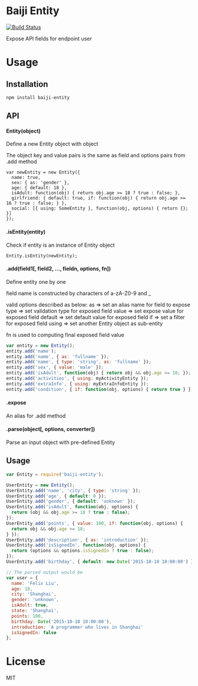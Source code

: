 Baiji Entity
============

[![Build Status](https://travis-ci.org/baijijs/entity.svg)](https://travis-ci.org/baijijs/entity)

Expose API fields for endpoint user

# Usage

## Installation

```bash
npm install baiji-entity
```

## API

#### Entity(object)
Define a new Entity object with object

The object key and value pairs is the same as field and options pairs from .add method
```
var newEntity = new Entity({
  name: true,
  sex: { as: 'gender' },
  age: { default: 18 },
  isAdult: function(obj) { return obj.age >= 18 ? true : false; },
  girlfriend: { default: true, if: function(obj) { return obj.age >= 16 ? true : false; } },
  social: [{ using: SomeEntity }, function(obj, options) { return {}; }]
});
```

#### .isEntity(entity)
Check if entity is an instance of Entity object

```
Entity.isEntity(newEntity);
```

#### .add(field1[, field2, ..., fieldn, options, fn])
Define entity one by one

field name is constructed by characters of a-zA-Z0-9 and _

valid options described as below:
  as => set an alias name for field to expose
  type => set validation type for exposed field
  value => set expose value for exposed field
  default => set default value for exposed field
  if => set a filter for exposed field
  using => set another Entity object as sub-entity

fn is used to computing final exposed field value

```javascript
var entity = new Entity();
entity.add('name');
entity.add('name', { as: 'fullname' });
entity.add('name', { type: 'string', as: 'fullname' });
entity.add('sex', { value: 'male' });
entity.add('isAdult', function(obj) { return obj && obj.age >= 18; });
entity.add('activities', { using: myActivityEntity });
entity.add('extraInfo', { using: myExtraInfoEntity });
entity.add('condition', { if: function(obj, options) { return true } });
```

#### .expose
An alias for .add method

#### .parse(object[, options, converter])
Parse an input object with pre-defined Entity

## Usage
```javascript
var Entity = require('baiji-entity');

UserEntity = new Entity();
UserEntity.add('name', 'city', { type: 'string' });
UserEntity.add('age', { default: 0 });
UserEntity.add('gender', { default: 'unknown' });
UserEntity.add('isAdult', function(obj, options) {
  return (obj && obj.age >= 18 ? true : false);
});
UserEntity.add('points', { value: 100, if: function(obj, options) {
  return obj && obj.age >= 18;
} });
UserEntity.add('description', { as: 'introduction' });
UserEntity.add('isSignedIn', function(obj, options) {
  return (options && options.isSignedIn ? true : false);
});
UserEntity.add('birthday', { default: new Date('2015-10-10 10:00:00') });

// The parsed output would be
var user = {
  name: 'Felix Liu',
  age: 18,
  city: 'Shanghai',
  gender: 'unknown',
  isAdult: true,
  state: 'Shanghai',
  points: 100,
  birthday: Date('2015-10-10 10:00:00'),
  introduction: 'A programmer who lives in Shanghai'
  isSignedIn: false
};
```

# License

MIT
